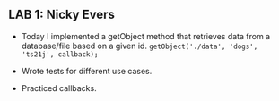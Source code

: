 ## LAB 1: Nicky Evers
- Today I implemented a getObject method that retrieves data from a database/file based on a given id.
 `getObject('./data', 'dogs', 'ts21j', callback);`

- Wrote tests for different use cases.
- Practiced callbacks. 